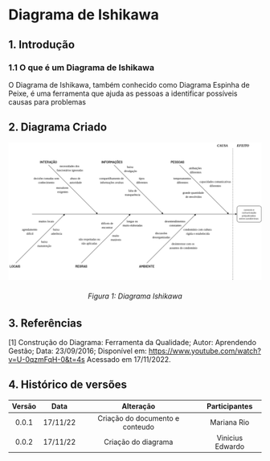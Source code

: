 # Diagrama de Ishikawa

## 1. Introdução

### 1.1 O que é um Diagrama de Ishikawa
O Diagrama de Ishikawa, também conhecido como Diagrama Espinha de Peixe, é uma ferramenta que ajuda as pessoas a identificar possíveis causas para problemas

## 2. Diagrama Criado
![image](../assets/Diagrama_Ishikawa.png)
<h6 align='center'>Figura 1: Diagrama Ishikawa<h6/>

## 3. Referências
[1] Construção do Diagrama: Ferramenta da Qualidade; Autor: Aprendendo Gestão; Data: 23/09/2016; Disponível em: <https://www.youtube.com/watch?v=U-0qzmFqH-0&t=4s> Acessado em 17/11/2022.

## 4. Histórico de versões

| Versão |   Data   |                   Alteração                    | Participantes |
| :----: | :------: | :--------------------------------------------: | :---------: |
| 0.0.1  | 17/11/22 |              Criação do documento e conteudo              | Mariana Rio |
| 0.0.2  | 17/11/22 |              Criação do diagrama              | 	Vinicius Edwardo |
